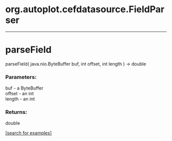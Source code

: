 # org.autoplot.cefdatasource.FieldParser
***
<a name="parseField"></a>
# parseField
parseField( java.nio.ByteBuffer buf, int offset, int length ) &rarr; double



### Parameters:
buf - a ByteBuffer
<br>offset - an int
<br>length - an int

### Returns:
double


<a href="https://github.com/autoplot/dev/search?q=parseField&unscoped_q=parseField">[search for examples]</a>

